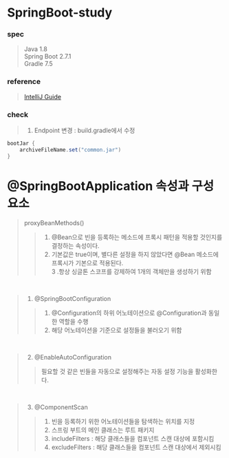 # SpringBoot-study

### spec
> Java 1.8 <br>
> Spring Boot 2.7.1 <br>
> Gradle 7.5 <br>

### reference
> [IntelliJ Guide](https://github.com/fkskenf/IDE_setting/blob/master/IntelliJ%20Guide(Mac%20OS)/Intellij%20Guid.md)

### check
> 1. Endpoint 변경 : build.gradle에서 수정
```java
bootJar {
    archiveFileName.set("common.jar")
}
```

# @SpringBootApplication 속성과 구성요소

> proxyBeanMethods()
>> 1. @Bean으로 빈을 등록하는 메소드에 프록시 패턴을 적용할 것인지를 결정하는 속성이다. <br>
>> 2. 기본값은 true이며, 별다른 설정을 하지 않았다면 @Bean 메소드에 프록시가 기본으로 적용된다. <br>
>> 3 .항상 싱글톤 스코프를 강제하여 1개의 객체만을 생성하기 위함

<br>

> 1. @SpringBootConfiguration
>> 1. @Configuration의 하위 어노테이션으로 @Configuration과 동일한 역할을 수행 <br>
>> 2. 해당 어노테이션을 기준으로 설정들을 불러오기 위함 <br>

<br>

> 2. @EnableAutoConfiguration
>> 필요할 것 같은 빈들을 자동으로 설정해주는 자동 설정 기능을 활성화한다.

<br>

> 3. @ComponentScan
>> 1. 빈을 등록하기 위한 어노테이션들을 탐색하는 위치를 지정 
>> 2. 스프링 부트의 메인 클래스는 루트 패키지
>> 3. includeFilters : 해당 클래스들을 컴포넌트 스캔 대상에 포함시킴
>> 4. excludeFilters : 해당 클래스들을 컴포넌트 스캔 대상에서 제외시킴
